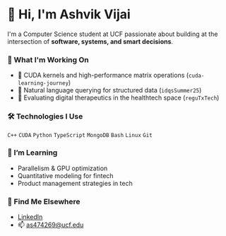 # 👋 Hi, I'm Ashvik Vijai

I'm a Computer Science student at UCF passionate about building at the intersection of **software, systems, and smart decisions**.

### 🔭 What I'm Working On
- 🚀 CUDA kernels and high-performance matrix operations (`cuda-learning-journey`)
- 🧠 Natural language querying for structured data (`idqsSummer25`)
- 💸 Evaluating digital therapeutics in the healthtech space (`reguTxTech`)

### 🛠️ Technologies I Use
`C++` `CUDA` `Python` `TypeScript` `MongoDB` `Bash` `Linux` `Git`

### 🧠 I’m Learning
- Parallelism & GPU optimization
- Quantitative modeling for fintech
- Product management strategies in tech

### 🤝 Find Me Elsewhere
- [LinkedIn](https://linkedin.com/in/ashvikv)
- 📫 as474269@ucf.edu
